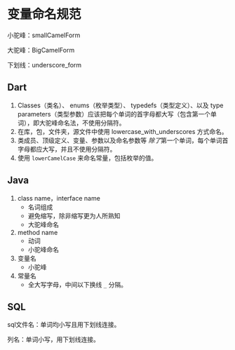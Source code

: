 # 变量命名规范

小驼峰：smallCamelForm

大驼峰：BigCamelForm

下划线：underscore_form

## Dart

1. Classes（类名）、 enums（枚举类型）、 typedefs（类型定义）、以及 type parameters（类型参数）应该把每个单词的首字母都大写（包含第一个单词），即大驼峰命名法，不使用分隔符。
2. 在库，包，文件夹，源文件中使用 lowercase_with_underscores 方式命名。
3. 类成员、顶级定义、变量、参数以及命名参数等 *除了*第一个单词，每个单词首字母都应大写，并且不使用分隔符。
4. 使用 `lowerCamelCase` 来命名常量，包括枚举的值。

## Java

1. class name，interface name
   - 名词组成
   - 避免缩写，除非缩写更为人所熟知
   - 大驼峰命名
2. method name
   - 动词
   - 小驼峰命名
3. 变量名
   - 小驼峰
4. 常量名
   - 全大写字母，中间以下换线 `_` 分隔。

## SQL

sql文件名：单词均小写且用下划线连接。

列名：单词小写，用下划线连接。